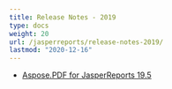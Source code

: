 ```yaml
---
title: Release Notes - 2019
type: docs
weight: 20
url: /jasperreports/release-notes-2019/
lastmod: "2020-12-16"
---
```


- [Aspose.PDF for JasperReports 19.5](/pdf/jasperreports/aspose-pdf-for-jasperreports-19-5/)
